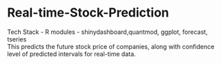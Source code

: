 # Real-time-Stock-Prediction
Tech Stack - R modules - shinydashboard,quantmod, ggplot, forecast, tseries <br/>
This predicts the future stock price of companies, along with confidence level of predicted intervals for real-time data.
